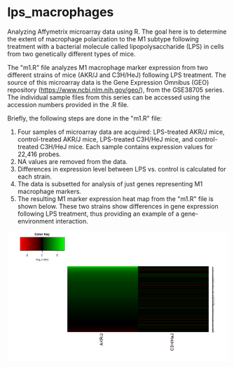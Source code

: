 # lps_macrophages
Analyzing Affymetrix microarray data using R. The goal here is to determine the extent of macrophage polarization to the M1 subtype following treatment with a bacterial molecule called lipopolysaccharide (LPS) in cells from two genetically different types of mice. 

The "m1.R" file analyzes M1 macrophage marker expression from two different strains of mice (AKR/J and C3H/HeJ) following LPS treatment. The source of this microarray data is the Gene Expression Omnibus (GEO) repository (https://www.ncbi.nlm.nih.gov/geo/), from the GSE38705 series. The individual sample files from this series can be accessed using the accession numbers provided in the .R file.

Briefly, the following steps are done in the "m1.R" file:
1. Four samples of microarray data are acquired: LPS-treated AKR/J mice, control-treated AKR/J mice, LPS-treated C3H/HeJ mice, and control-treated C3H/HeJ mice. Each sample contains expression values for 22,416 probes.
2. NA values are removed from the data.
3. Differences in expression level between LPS vs. control is calculated for each strain.
4. The data is subsetted for analysis of just genes representing M1 macrophage markers.
5. The resulting M1 marker expression heat map from the "m1.R" file is shown below. These two strains show differences in gene expression following LPS treatment, thus providing an example of a gene-environment interaction.

<img src="images/m1_heat_map.png" width = 700>

